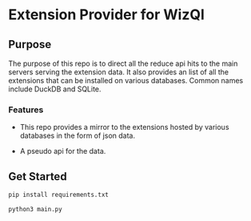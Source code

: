 # Extension Provider for WizQl

## Purpose

The purpose of this repo is to direct all the reduce api hits to the main servers serving the extension data.
It also provides an list of all the extensions that can be installed on various databases.
Common names include DuckDB and SQLite.

### Features

- This repo provides a mirror to the extensions hosted by various databases in the form of json data.

- A pseudo api for the data.

## Get Started

```bash
pip install requirements.txt

python3 main.py
```
